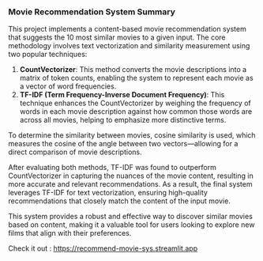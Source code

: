 ### Movie Recommendation System Summary
This project implements a content-based movie recommendation system that suggests the 10 most similar movies to a given input. 
The core methodology involves text vectorization and similarity measurement using two popular techniques:

1. **CountVectorizer**: This method converts the movie descriptions into a matrix of token counts, enabling the system to represent
   each movie as a vector of word frequencies.
2. **TF-IDF (Term Frequency-Inverse Document Frequency)**: This technique enhances the CountVectorizer by weighing the frequency of
   words in each movie description against how common those words are across all movies, helping to emphasize more distinctive terms.

To determine the similarity between movies, cosine similarity is used, which measures the cosine of the angle between two
vectors—allowing for a direct comparison of movie descriptions.

After evaluating both methods, TF-IDF was found to outperform CountVectorizer in capturing the nuances of the movie content, 
resulting in more accurate and relevant recommendations. As a result, the final system leverages TF-IDF for text vectorization, 
ensuring high-quality recommendations that closely match the content of the input movie.

This system provides a robust and effective way to discover similar movies based on content, making it a valuable tool for users 
looking to explore new films that align with their preferences.

Check it out : https://recommend-movie-sys.streamlit.app
